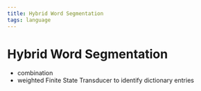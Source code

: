 ```yaml
---
title: Hybrid Word Segmentation
tags: language
---
```


# Hybrid Word Segmentation
- combination
- weighted Finite State Transducer to identify dictionary entries










































































